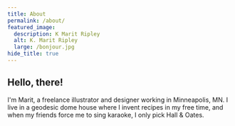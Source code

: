 ```yaml
---
title: About
permalink: /about/
featured_image: 
  description: K Marit Ripley
  alt: K. Marit Ripley
  large: /bonjour.jpg
hide_title: true
---
```


## Hello, there!

I'm Marit, a freelance illustrator and designer working in Minneapolis, MN. I live in a geodesic dome house where I invent recipes in my free time, and when my friends force me to sing karaoke, I only pick Hall & Oates.